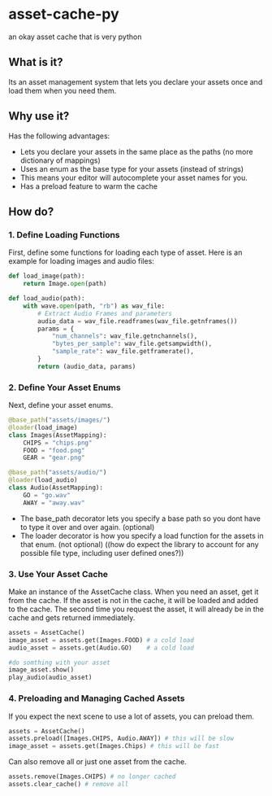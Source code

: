 # asset-cache-py
an okay asset cache that is very python 

## What is it?

Its an asset management system that lets you declare your assets once and load them when you need them. 

## Why use it?
Has the following advantages:
- Lets you declare your assets in the same place as the paths (no more dictionary of mappings)
- Uses an enum as the base type for your assets (instead of strings)
- This means your editor will autocomplete your asset names for you.
- Has a preload feature to warm the cache

## How do?
### 1. Define Loading Functions

First, define some functions for loading each type of asset. 
Here is an example for loading images and audio files:

```python
def load_image(path):
    return Image.open(path)

def load_audio(path):
    with wave.open(path, "rb") as wav_file:
        # Extract Audio Frames and parameters
        audio_data = wav_file.readframes(wav_file.getnframes())
        params = {
            "num_channels": wav_file.getnchannels(),
            "bytes_per_sample": wav_file.getsampwidth(),
            "sample_rate": wav_file.getframerate(),
        }
        return (audio_data, params)
```

### 2. Define Your Asset Enums

Next, define your asset enums.


```python
@base_path("assets/images/")
@loader(load_image)
class Images(AssetMapping):
    CHIPS = "chips.png"
    FOOD = "food.png"
    GEAR = "gear.png"

@base_path("assets/audio/")
@loader(load_audio)
class Audio(AssetMapping):
    GO = "go.wav"
    AWAY = "away.wav"

```

- The base_path decorator lets you specify a base path so you dont have to type it over and over again. (optional)
- The loader decorator is how you specify a load function for the assets in that enum. (not optional) ((how do expect the library to account for any possible file type, including user defined ones?)) 


### 3. Use Your Asset Cache

Make an instance of the AssetCache class.
When you need an asset, get it from the cache.
If the asset is not in the cache, it will be loaded and added to the cache.
The second time you request the asset, it will already be in the cache and gets returned immediately.


```python
assets = AssetCache()
image_asset = assets.get(Images.FOOD) # a cold load
audio_asset = assets.get(Audio.GO)    # a cold load

#do somthing with your asset
image_asset.show()
play_audio(audio_asset)
```

### 4. Preloading and Managing Cached Assets

If you expect the next scene to use a lot of assets, you can preload them.

```python
assets = AssetCache()
assets.preload([Images.CHIPS, Audio.AWAY]) # this will be slow
image_asset = assets.get(Images.Chips) # this will be fast
```

Can also remove all or just one asset from the cache.

```python
assets.remove(Images.CHIPS) # no longer cached
assets.clear_cache() # remove all
```
